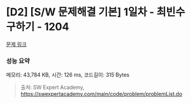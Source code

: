 # [D2] [S/W 문제해결 기본] 1일차 - 최빈수 구하기 - 1204 

[문제 링크](https://swexpertacademy.com/main/code/problem/problemDetail.do?contestProbId=AV13zo1KAAACFAYh) 

### 성능 요약

메모리: 43,784 KB, 시간: 126 ms, 코드길이: 315 Bytes



> 출처: SW Expert Academy, https://swexpertacademy.com/main/code/problem/problemList.do